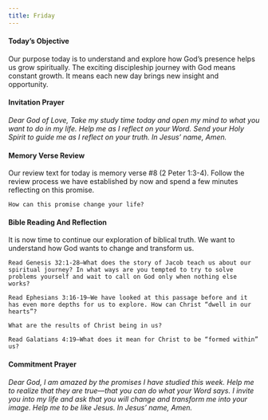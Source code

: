 ```yaml
---
title: Friday
---
```


#### Today’s Objective

Our purpose today is to understand and explore how God’s presence helps us grow spiritually. The exciting discipleship journey with God means constant growth. It means each new day brings new insight and opportunity.

#### Invitation Prayer

_Dear God of Love, Take my study time today and open my mind to what you want to do in my life. Help me as I reflect on your Word. Send your Holy Spirit to guide me as I reflect on your truth. In Jesus’ name, Amen._

#### Memory Verse Review

Our review text for today is memory verse #8 (2 Peter 1:3-4). Follow the review process we have established by now and spend a few minutes reflecting on this promise.

`How can this promise change your life?`

#### Bible Reading And Reflection

It is now time to continue our exploration of biblical truth. We want to understand how God wants to change and transform us.

`Read Genesis 32:1-28—What does the story of Jacob teach us about our spiritual journey? In what ways are you tempted to try to solve problems yourself and wait to call on God only when nothing else works?`

`Read Ephesians 3:16-19—We have looked at this passage before and it has even more depths for us to explore. How can Christ “dwell in our hearts”?`

`What are the results of Christ being in us?`

`Read Galatians 4:19—What does it mean for Christ to be “formed within” us?`

#### Commitment Prayer

_Dear God, I am amazed by the promises I have studied this week. Help me to realize that they are true—that you can do what your Word says. I invite you into my life and ask that you will change and transform me into your image. Help me to be like Jesus. In Jesus’ name, Amen._